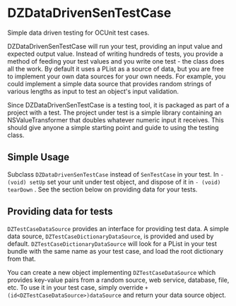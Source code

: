 DZDataDrivenSenTestCase
=======================
Simple data driven testing for OCUnit test cases.

DZDataDrivenSenTestCase will run your test, providing an input value and expected output value. Instead of writing hundreds of tests, you provide a method of feeding your test values and you write one test - the class does all the work. 
By default it uses a PList as a source of data, but you are free to implement your own data sources for your own needs. For example, you could implement a simple data source that provides random strings of various lengths as input to test an object's input validation.

Since DZDataDrivenSenTestCase is a testing tool, it is packaged as part of a project with a test. The project under test is a simple library containing an NSValueTransformer that doubles whatever numeric input it receives. This should give anyone a simple starting point and guide to using the testing class.

Simple Usage
------------
Subclass `DZDataDrivenSenTestCase` instead of `SenTestCase` in your test. In `- (void) setUp` set your unit under test object, and dispose of it in `- (void) tearDown` . See the section below on providing data for your tests.


Providing data for tests
------------------------
`DZTestCaseDataSource` provides an interface for providing test data. 
A simple data source, `DZTestCaseDictionaryDataSource`, is provided and used by default. `DZTestCaseDictionaryDataSource` will look for a PList in your test bundle with the same name as your test case, and load the root dictionary from that.

You can create a new object implementing `DZTestCaseDataSource` which provides key-value pairs from a random source, web service, database, file, etc. To use it in your test case, simply override `+ (id<DZTestCaseDataSource>)dataSource` and return your data source object.